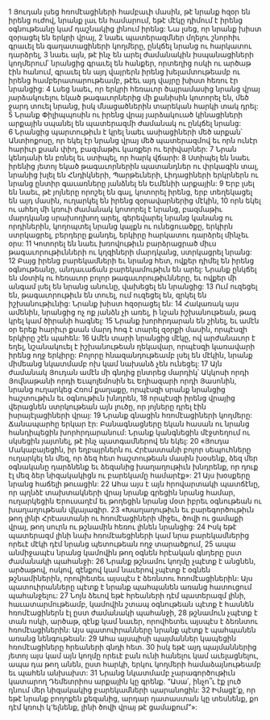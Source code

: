 1 Յուդան լսեց հռոմէացիների համբաւի մասին, թէ նրանք հզօր են իրենց ուժով, նրանք լաւ են համարում, եթէ մէկը դիմում է իրենց օգնութեանը կամ դաշնակից լինում իրենց: Նա լսեց, որ նրանք խիստ զօրացել են երկրի վրայ, 2 նաեւ պատերազմներ մղելու շնորհիւ գրաւել են գաղատացիների կողմերը, ընկճել նրանց ու հարկատու դարձրել, 3 նաեւ այն, թէ ինչ են արել ժամանակին իսպանացիների կողմերում՝ նրանցից գրաւել են հանքեր, որտեղից ոսկի ու արծաթ էին հանում, գրաւել են այդ վայրերն իրենց խելամտութեամբ ու իրենց համբերատարութեամբ, թէեւ այդ վայրը խիստ հեռու էր նրանցից: 4 Լսեց նաեւ, որ երկրի հեռաւոր ծայրամասից նրանց վրայ յարձակուելու եկած թագաւորներից մի քանիսին կոտորել են, մեծ ջարդ տուել նրանց, իսկ մնացածներին տարեկան հարկի տակ դրել: 5 Նրանք Փիլիպպոսին ու իրենց վրայ յարձակուած կինացիների արքային սպանել են պատերազմի ժամանակ ու ընկճել նրանց: 6 Նրանցից պարտութիւն է կրել նաեւ ասիացիների մեծ արքան՝ Անտիոքոսը, որ եկել էր նրանց վրայ մեծ պատերազմով եւ որն ունէր հարիւր քսան փիղ, բազմաթիւ կառքեր ու երիվարներ: 7 Նրան կենդանի են բռնել եւ ստիպել, որ հարկ վճարի: 8 Ստիպել են նաեւ իրենից յետոյ եկած թագաւորներին պատանդներ ու փրկագին տալ, նրանից խլել են Հնդիկների, Պարթեւների, Լիդացիների երկրներն ու նրանց ընտիր գաւառները յանձնել են Եւմենիի արքային: 9 Երբ լսել են նաեւ, թէ յոյները որոշել են գալ, կոտորել իրենց, երբ տեղեկացել են այդ մասին, ուղարկել են իրենց զօրավարներից մէկին, 10 որն եկել ու ահեղ մի կռուի ժամանակ կոտորել է նրանց, բազմաթիւ մարդկանց սրախողխող արել, գերեվարել նրանց կանանց ու որդիներին, կողոպտել նրանց կայքն ու ունեցուածքը, երկիրն ստրկացրել, բերդերը քանդել, երկիրը հարկատու դարձրել մինչեւ օրս: 11 Կոտորել են նաեւ խռովութիւն բարձրացրած միւս թագաւորութիւնների ու կղզիների մարդկանց, ստրկացրել նրանց: 12 Բայց իրենց բարեկամների եւ նրանց հետ, ովքեր դիմել են իրենց օգնութեանը, անդաւաճան բարեկամութիւն են արել: Նրանք ընկճել են մօտիկ ու հեռաւոր բոլոր թագաւորութիւնները, եւ ովքեր մի անգամ լսել են նրանց անունը, վախեցել են նրանցից: 13 Ում ուզեցել են, թագաւորութիւն են տուել, ում ուզեցել են, զրկել են իշխանութիւնից: Նրանք խիստ հզօրացել են: 14 Հակառակ այս ամենին, նրանցից ոչ ոք յանձն չի առել, ի նշան իշխանութեան, թագ կրել կամ ծիրանի հագնել: 15 Նրանք խորհրդարան են շինել, եւ ամէն օր երեք հարիւր քսան մարդ հոգ է տարել զօրքի մասին, որպէսզի երկիրը շէն պահեն: 16 Ամէն տարի նրանցից մէկը, ով արժանաւոր է եղել, նշանակուել է իշխանութեան ղեկավար, որպէսզի կառավարի իրենց ողջ երկիրը: Բոլորը հնազանդութեամբ լսել են մէկին, նրանք միմեանց նկատմամբ ոխ կամ նախանձ չեն ունեցել:
17 Այն ժամանակ Յուդան ամէն մի գնդից ընտրեց մարդիկ՝ Ակկոսի որդի Յովնաթանի որդի Եւպոլեմոսին եւ Եղիազարի որդի Յասոնին, նրանց ուղարկեց Հռոմ քաղաքը, որպէսզի սրանք նրանցից հաշտութիւն եւ օգնութիւն խնդրեն, 18 որպէսզի իրենց վրայից վերացնեն ստրկութեան այն լուծը, որ յոյները դրել էին իսրայէլացիների վրայ: 19 Նրանք գնացին հռոմէացիների կողմերը: Ճանապարհը երկար էր: Բանագնացները եկան հասան ու նրանց հանդիպեցին խորհրդարանում: Նրանք կանգնեցին մէջտեղում ու սկսեցին յայտնել, թէ ինչ պատգամներով են եկել: 20 «Յուդա Մակաբայեցին, իր եղբայրներն ու Հրէաստանի բոլոր սեպուհները ուղարկել են մեզ, որ ձեզ հետ հաշտութեան մասին խօսենք, ձեզ մեր օգնականը դարձնենք եւ ձեզանից խաղաղութիւն խնդրենք, որ դուք էլ մեզ ձեր նիզակակիցն ու բարեկամը համարէք»:
21 Այս խօսքերը նրանց հաճելի թուացին: 22 Ահա այս է այն հրովարտակի պատճէնը, որ պղնձէ տախտակների վրայ նրանք գրեցին նրանց համար, ուղարկեցին Երուսաղէմ եւ թողեցին նրանց մօտ իբրեւ օգնութեան ու խաղաղութեան վկայագիր.
23 «Խաղաղութիւն եւ բարեգործութիւն թող լինի Հրէաստանի ու հռոմէացիների միջեւ, ծովի ու ցամաքի վրայ, թող սուրն ու թշնամին հեռու լինեն նրանցից: 24 Իսկ եթէ պատերազմ լինի նախ հռոմէաեցիների կամ նրա բարեկամներից որեւէ մէկի դէմ նրանց պետութեան ողջ տարածքում, 25 ապա անմիջապէս նրանց կամովին թող օգնեն հրէական գնդերը ըստ ժամանակի պահանջի: 26 Նրանք թշնամու կողմը չպէտք է անցնեն, արծաթով, ոսկով, զէնքով կամ նաւերով չպէտք է օգնեն թշնամիներին, որովհետեւ այսպէս է ձեռնտու հռոմէացիներին: Այս պատուիրանները պէտք է նրանք պահպանեն առանց հատուցում պահանջելու: 27 Նոյն ձեւով եթէ հրեաների դէմ պատերազմ լինի, հաւատարմութեամբ, կամովին շտապ օգնութեան պէտք է հասնեն հռոմէացիներն էլ ըստ ժամանակի պահանջի, 28 թշնամուն չպէտք է տան ոսկի, արծաթ, զէնք կամ նաւեր, որովհետեւ այսպէս է ձեռնտու հռոմէացիներին: Այս պատուիրանները նրանք պէտք է պահպանեն առանց նենգութեան: 29 Ահա այսպիսի պայմաններ կապեցին հռոմէացիները հրեաների գնդի հետ. 30 իսկ եթէ այդ պայմաններից յետոյ այս կամ այն կողմը որեւէ բան ունի հանելու կամ աւելացնելու, ապա դա թող անեն, ըստ հարկի, երկու կողմերի համաձայնութեամբ եւ պահեն անխախտ: 31 Նրանց նկատմամբ չարագործութիւն կատարող Դեմետրիոս արքային կը գրենք. “Ասա՛, ինչո՞ւ էք լուծ դնում մեր նիզակակից բարեկամների պարանոցին: 32 Իմացէ՛ք, որ եթէ նրանք բողոքեն քեզանից, արդար դատաստան կը տեսնենք, քո դէմ կռուի կ՚ելնենք, լինի ծովի վրայ թէ ցամաքում”»:

